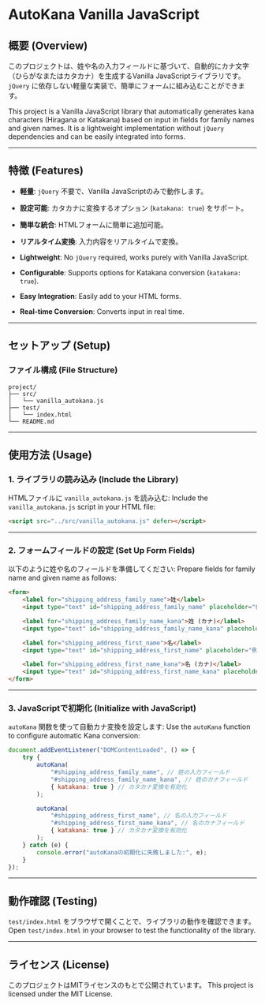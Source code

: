 
# AutoKana Vanilla JavaScript

## 概要 (Overview)

このプロジェクトは、姓や名の入力フィールドに基づいて、自動的にカナ文字（ひらがなまたはカタカナ）を生成するVanilla JavaScriptライブラリです。`jQuery` に依存しない軽量な実装で、簡単にフォームに組み込むことができます。

This project is a Vanilla JavaScript library that automatically generates kana characters (Hiragana or Katakana) based on input in fields for family names and given names. It is a lightweight implementation without `jQuery` dependencies and can be easily integrated into forms.

---

## 特徴 (Features)

- **軽量**: `jQuery` 不要で、Vanilla JavaScriptのみで動作します。
- **設定可能**: カタカナに変換するオプション (`katakana: true`) をサポート。
- **簡単な統合**: HTMLフォームに簡単に追加可能。
- **リアルタイム変換**: 入力内容をリアルタイムで変換。

- **Lightweight**: No `jQuery` required, works purely with Vanilla JavaScript.
- **Configurable**: Supports options for Katakana conversion (`katakana: true`).
- **Easy Integration**: Easily add to your HTML forms.
- **Real-time Conversion**: Converts input in real time.

---

## セットアップ (Setup)

### ファイル構成 (File Structure)
```
project/
├── src/
│   └── vanilla_autokana.js
├── test/
│   └── index.html
└── README.md
```

---

## 使用方法 (Usage)

### 1. ライブラリの読み込み (Include the Library)

HTMLファイルに `vanilla_autokana.js` を読み込む:
Include the `vanilla_autokana.js` script in your HTML file:

```html
<script src="../src/vanilla_autokana.js" defer></script>
```

---

### 2. フォームフィールドの設定 (Set Up Form Fields)

以下のように姓や名のフィールドを準備してください:
Prepare fields for family name and given name as follows:

```html
<form>
    <label for="shipping_address_family_name">姓</label>
    <input type="text" id="shipping_address_family_name" placeholder="例: 山田">

    <label for="shipping_address_family_name_kana">姓 (カナ)</label>
    <input type="text" id="shipping_address_family_name_kana" placeholder="例: ヤマダ" readonly>

    <label for="shipping_address_first_name">名</label>
    <input type="text" id="shipping_address_first_name" placeholder="例: 太郎">

    <label for="shipping_address_first_name_kana">名 (カナ)</label>
    <input type="text" id="shipping_address_first_name_kana" placeholder="例: タロウ" readonly>
</form>
```

---

### 3. JavaScriptで初期化 (Initialize with JavaScript)

`autoKana` 関数を使って自動カナ変換を設定します:
Use the `autoKana` function to configure automatic Kana conversion:

```javascript
document.addEventListener("DOMContentLoaded", () => {
    try {
        autoKana(
            "#shipping_address_family_name", // 姓の入力フィールド
            "#shipping_address_family_name_kana", // 姓のカナフィールド
            { katakana: true } // カタカナ変換を有効化
        );

        autoKana(
            "#shipping_address_first_name", // 名の入力フィールド
            "#shipping_address_first_name_kana", // 名のカナフィールド
            { katakana: true } // カタカナ変換を有効化
        );
    } catch (e) {
        console.error("autoKanaの初期化に失敗しました:", e);
    }
});
```

---

## 動作確認 (Testing)

`test/index.html` をブラウザで開くことで、ライブラリの動作を確認できます。
Open `test/index.html` in your browser to test the functionality of the library.

---

## ライセンス (License)

このプロジェクトはMITライセンスのもとで公開されています。
This project is licensed under the MIT License.

